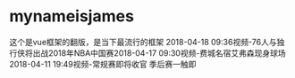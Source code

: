 # mynameisjames
这个是vue框架的翻版，是当下最流行的框架
2018-04-18 09:36视频-76人与独行侠将出战2018年NBA中国赛2018-04-17 09:30视频-费城名宿艾弗森现身球场 2018-04-11 19:49视频-常规赛即将收官 季后赛一触即
